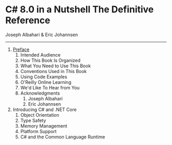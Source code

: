 # C# 8.0 in a Nutshell The Definitive Reference

Joseph Albahari & Eric Johannsen

---

1. [Preface](./1_Preface.md)  
   1. Intended Audience 
   2. How This Book Is Organized
   3. What You Need to Use This Book
   4. Conventions Used in This Book
   5. Using Code Examples
   6. O'Reilly Online Learning
   7. We'd Like To Hear from You 
   8. Acknowledgments
        1. Joseph Albahari
        2. Eric Johannsen
2. Introducing C# and .NET Core
   1. Object Orientation
   2. Type Safety
   3. Memory Management
   4. Platform Support
   5. C# and the Common Language Runtime
   